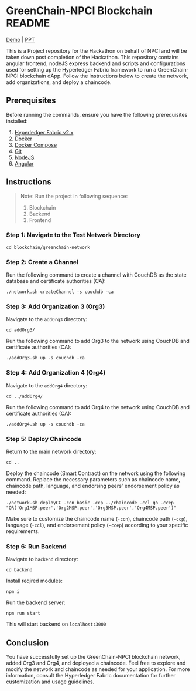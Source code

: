 # GreenChain-NPCI Blockchain README

[Demo](demo/Green%20Chain%20by%20NPCI%20Demo.mp4) | [PPT](demo/Green%20chain.pdf)

This is a Project repository for the Hackathon on behalf of NPCI and will be taken down post completion of the Hackathon. This repository contains angular frontend, nodeJS express backend and scripts and configurations used for setting up the Hyperledger Fabric framework to run a GreenChain-NPCI blockchain dApp. Follow the instructions below to create the network, add organizations, and deploy a chaincode.

## Prerequisites

Before running the commands, ensure you have the following prerequisites installed:

1. [Hyperledger Fabric v2.x](https://hyperledger-fabric.readthedocs.io/en/latest/install.html)
2. [Docker](https://docs.docker.com/get-docker/)
3. [Docker Compose](https://docs.docker.com/compose/install/)
4. [Git](https://git-scm.com/downloads)
5. [NodeJS]()
6. [Angular]()

## Instructions

> Note: Run the project in following sequence:
>
> 1. Blockchain
> 2. Backend
> 3. Frontend

### Step 1: Navigate to the Test Network Directory

```
cd blockchain/greenchain-network
```

### Step 2: Create a Channel

Run the following command to create a channel with CouchDB as the state database and certificate authorities (CA):

```
./network.sh createChannel -s couchdb -ca
```

### Step 3: Add Organization 3 (Org3)

Navigate to the `addOrg3` directory:

```
cd addOrg3/
```

Run the following command to add Org3 to the network using CouchDB and certificate authorities (CA):

```
./addOrg3.sh up -s couchdb -ca
```

### Step 4: Add Organization 4 (Org4)

Navigate to the `addOrg4` directory:

```
cd ../addOrg4/
```

Run the following command to add Org4 to the network using CouchDB and certificate authorities (CA):

```
./addOrg4.sh up -s couchdb -ca
```

### Step 5: Deploy Chaincode

Return to the main network directory:

```
cd ..
```

Deploy the chaincode (Smart Contract) on the network using the following command. Replace the necessary parameters such as chaincode name, chaincode path, language, and endorsing peers' endorsement policy as needed:

```
./network.sh deployCC -ccn basic -ccp ../chaincode -ccl go -ccep "OR('Org1MSP.peer','Org2MSP.peer','Org3MSP.peer','Org4MSP.peer')"
```

Make sure to customize the chaincode name (`-ccn`), chaincode path (`-ccp`), language (`-ccl`), and endorsement policy (`-ccep`) according to your specific requirements.

### Step 6: Run Backend

Navigate to `backend` directory:

```
cd backend
```

Install reqired modules:

```
npm i
```

Run the backend server:

```
npm run start
```

This will start backend on `localhost:3000`

## Conclusion

You have successfully set up the GreenChain-NPCI blockchain network, added Org3 and Org4, and deployed a chaincode. Feel free to explore and modify the network and chaincode as needed for your application. For more information, consult the Hyperledger Fabric documentation for further customization and usage guidelines.
